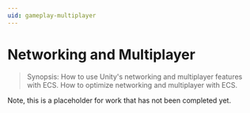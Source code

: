 ```yaml
---
uid: gameplay-multiplayer
---
```

# Networking and Multiplayer

> Synopsis: How to use Unity's networking and multiplayer features with ECS. How to optimize networking and multiplayer with ECS. 

Note, this is a placeholder for work that has not been completed yet.